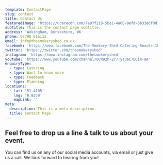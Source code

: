 ```yaml
---
template: ContactPage
slug: contact
title: Contact Us
featuredImage: 'https://ucarecdn.com/7a97f219-5be1-4a68-8efd-6b33e6f0d153/'
subtitle: This is the contact page subtitle.
address: 'Wokingham, Berskshire, UK'
phone: 07798 616112
email: info@thesmokeryshed.co.uk
facebook: 'https://www.facebook.com/The-Smokery-Shed-Catering-Snacks-186727151905323/'
twitter: 'https://twitter.com/thesmokeryshed'
instagram: 'https://www.instagram.com/thesmokeryshed'
youtube: 'https://www.youtube.com/channel/UCW92h-Zr7TyT36C7LOim-aA'
enquiryType:
  - type: Catering
  - type: Want to know more
  - type: Feedback
  - type: Planning
locations:
  - lat: '51.4105'
    lng: '0.8339'
    mapLink: ''
meta:
  description: This is a meta description.
  title: Contact Page
---
```

## Feel free to drop us a line & talk to us about your event.

You can find us on any of our social media accounts, via email or just give us a call. We look forward to hearing from you!